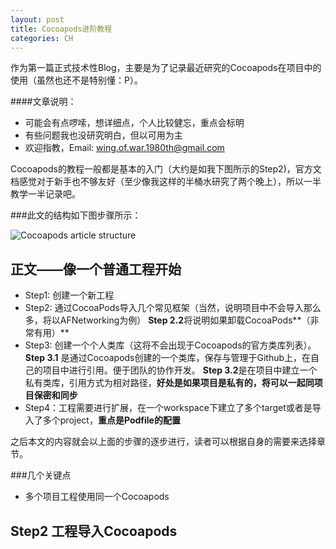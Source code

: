 ```yaml
---
layout: post
title: Cocoapods进阶教程
categories: CH
---
```


作为第一篇正式技术性Blog，主要是为了记录最近研究的Cocoapods在项目中的使用（虽然也还不是特别懂：P）。

####文章说明：
* 可能会有点啰嗦，想详细点，个人比较健忘，重点会标明
* 有些问题我也没研究明白，但以可用为主
* 欢迎指教，Email: wing.of.war.1980th@gmail.com


Cocoapods的教程一般都是基本的入门（大约是如我下图所示的Step2)，官方文档感觉对于新手也不够友好（至少像我这样的半桶水研究了两个晚上），所以一半教学一半记录吧。

###此文的结构如下图步骤所示：

![Cocoapods article  structure](https://raw.githubusercontent.com/Wing-Of-War/wing-of-war.github.com/master/_postsImages/Cocoapods%20article%20%20structure.jpg)




## 正文——像一个普通工程开始
* Step1: 创建一个新工程
* Step2: 通过CocoaPods导入几个常见框架（当然，说明项目中不会导入那么多，将以AFNetworking为例）
**Step 2.2**将说明如果卸载CocoaPods**（非常有用）**
* Step3: 创建一个个人类库（这将不会出现于Cocoapods的官方类库列表）。
**Step 3.1** 是通过Cocoapods创建的一个类库，保存与管理于Github上，在自己的项目中进行引用。便于团队的协作开发。
**Step 3.2**是在项目中建立一个私有类库，引用方式为相对路径，**好处是如果项目是私有的，将可以一起同项目保密和同步**
* Step4：工程需要进行扩展，在一个workspace下建立了多个target或者是导入了多个project，**重点是Podfile的配置**

之后本文的内容就会以上面的步骤的逐步进行，读者可以根据自身的需要来选择章节。

###几个关键点
* 多个项目工程使用同一个Cocoapods

## Step2 工程导入Cocoapods